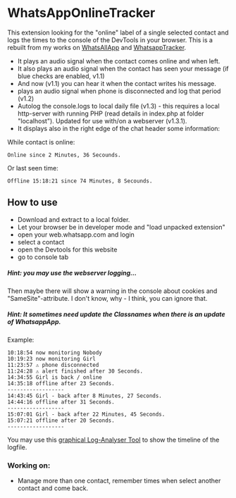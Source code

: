 # WhatsAppOnlineTracker
This extension looking for the "online" label of a single selected contact and logs the times to the console of the DevTools in your browser.
This is a rebuilt from my works on [WhatsAllApp](https://github.com/mathe1/WhatsAllApp-Mod) and [WhatsappTracker](https://github.com/mathe1/WhatsappTracker).

- It plays an audio signal when the contact comes online and when left. 
- It also plays an audio signal when the contact has seen your message (if blue checks are enabled, v1.1)
- And now (v1.1) you can hear it when the contact writes his message.
- plays an audio signal when phone is disconnected and log that period (v1.2)
- Autolog the console.logs to local daily file (v1.3) - this requires a local http-server with running PHP (read details in index.php at folder "localhost"). Updated for use with/on a webserver (v1.3.1).
- It displays also in the right edge of the chat header some information:

While contact is online:
```
Online since 2 Minutes, 36 Secounds.
```
Or last seen time:
```
Offline 15:18:21 since 74 Minutes, 8 Secounds.
```
## How to use
- Download and extract to a local folder.
- Let your browser be in developer mode and "load unpacked extension"
- open your web.whatsapp.com and login
- select a contact
- open the Devtools for this website
- go to console tab

##### Hint: you may use the webserver logging...
Then maybe there will show a warning in the console about cookies and "SameSite"-attribute. I don't know, why - I think, you can ignore that.

##### Hint: It sometimes need update the Classnames when there is an update of WhatsappApp.

Example:
```
10:18:54 now monitoring Nobody
10:19:23 now monitoring Girl
11:23:57 ⚠️ phone disconnected
11:24:28 ⚠️ alert finished after 30 Seconds.
14:34:55 Girl is back / online
14:35:18 offline after 23 Seconds.
------------------
14:43:45 Girl - back after 8 Minutes, 27 Seconds.
14:44:16 offline after 31 Seconds.
------------------
15:07:01 Girl - back after 22 Minutes, 45 Seconds.
15:07:21 offline after 20 Seconds.
------------------
```

You may use this [graphical Log-Analyser Tool](https://mathesoft.eu/software/whatsapponlinetracker-analyser/) to show the timeline of the logfile.

### Working on:
- Manage more than one contact, remember times when select another contact and come back.

